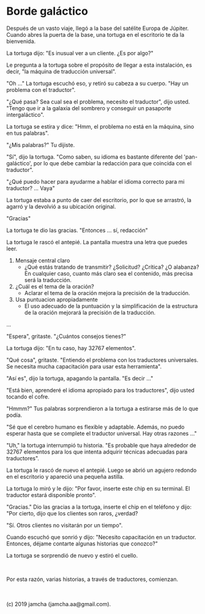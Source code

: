 # Borde galáctico

  Después de un vasto viaje, llegó a la base del satélite Europa de Júpiter. Cuando abres la puerta de la base, una tortuga en el escritorio te da la bienvenida.

  La tortuga dijo: "Es inusual ver a un cliente. ¿Es por algo?"

  Le pregunta a la tortuga sobre el propósito de llegar a esta instalación, es decir, "la máquina de traducción universal".

  "Oh ..." La tortuga escuchó eso, y retiró su cabeza a su cuerpo. "Hay un problema con el traductor".

  "¿Qué pasa? Sea cual sea el problema, necesito el traductor", dijo usted. "Tengo que ir a la galaxia del sombrero y conseguir un pasaporte intergaláctico".

  La tortuga se estira y dice: "Hmm, el problema no está en la máquina, sino en tus palabras".

  "¿Mis palabras?" Tu dijiste.

  "Sí", dijo la tortuga. "Como saben, su idioma es bastante diferente del 'pan-galáctico', por lo que debe cambiar la redacción para que coincida con el traductor".

  "¿Qué puedo hacer para ayudarme a hablar el idioma correcto para mi traductor? ... Vaya"

  La tortuga estaba a punto de caer del escritorio, por lo que se arrastró, la agarró y la devolvió a su ubicación original.

  "Gracias"

  La tortuga te dio las gracias. "Entonces ... sí, redacción"

  La tortuga le rascó el antepié. La pantalla muestra una letra que puedes leer.

  1. Mensaje central claro
     - ¿Qué estás tratando de transmitir? ¿Solicitud? ¿Crítica? ¿O alabanza? En cualquier caso, cuanto más claro sea el contenido, más precisa será la traducción.
  2. ¿Cuál es el tema de la oración?
     - Aclarar el tema de la oración mejora la precisión de la traducción.
  3. Usa puntuacion apropiadamente
     - El uso adecuado de la puntuación y la simplificación de la estructura de la oración mejorará la precisión de la traducción.

  ...

  "Espera", gritaste. "¿Cuántos consejos tienes?"

  La tortuga dijo: "En tu caso, hay 32767 elementos".

  "Qué cosa", gritaste. "Entiendo el problema con los traductores universales. Se necesita mucha capacitación para usar esta herramienta".

  "Así es", dijo la tortuga, apagando la pantalla. "Es decir ..."

  "Está bien, aprenderé el idioma apropiado para los traductores", dijo usted tocando el cofre.

  "Hmmm?" Tus palabras sorprendieron a la tortuga a estirarse más de lo que podía.

  "Sé que el cerebro humano es flexible y adaptable. Además, no puedo esperar hasta que se complete el traductor universal. Hay otras razones ..."

  "Uh," la tortuga interrumpió tu historia. "Es probable que haya alrededor de 32767 elementos para los que intenta adquirir técnicas adecuadas para traductores".

  La tortuga le rascó de nuevo el antepié. Luego se abrió un agujero redondo en el escritorio y apareció una pequeña astilla.

  La tortuga lo miró y le dijo: "Por favor, inserte este chip en su terminal. El traductor estará disponible pronto".

  "Gracias." Dio las gracias a la tortuga, inserte el chip en el teléfono y dijo: "Por cierto, dijo que los clientes son raros, ¿verdad?

  "Sí. Otros clientes no visitarán por un tiempo".

  Cuando escuchó que sonrió y dijo: "Necesito capacitación en un traductor. Entonces, déjame contarte algunas historias que conozco?"

  La tortuga se sorprendió de nuevo y estiró el cuello.

  <br>

  Por esta razón, varias historias, a través de traductores, comienzan.

  <br>
  <br>
  (c) 2019 jamcha (jamcha.aa@gmail.com).

